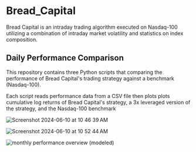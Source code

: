 # Bread_Capital

Bread Capital is an intraday trading algorithm executed on Nasdaq-100 utilizing a combination of intraday market volatility and statistics on index composition.

## Daily Performance Comparison

This repository contains three Python scripts that comparing the performance of Bread Capital's trading strategy against a benchmark (Nasdaq-100). 

Each script reads performance data from a CSV file then plots plots cumulative log returns of Bread Capital's strategy, a 3x leveraged version of the strategy, and the Nasdaq-100 benchmark

![Screenshot 2024-06-10 at 10 46 39 AM](https://github.com/jimmmmmmmmmmmy/Bread_Capital/assets/143036559/3656bdd1-6d12-487b-9049-377d8d5d01b1)

![Screenshot 2024-06-10 at 10 52 44 AM](https://github.com/jimmmmmmmmmmmy/Bread_Capital/assets/143036559/c307a7b5-b1f9-4356-99da-cff5da167921)

![monthly performance overview (modeled)](https://github.com/jimmmmmmmmmmmy/Bread_Capital/assets/143036559/c0bc33ce-82a8-49b1-ab1f-52166055eda7)
